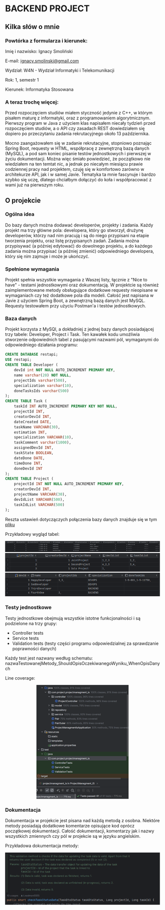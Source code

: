 # BACKEND PROJECT

## Kilka słów o mnie

### Powtórka z formularza i kierunek:
Imię i nazwisko: Ignacy Smoliński

E-mail: ignacy.smolinski@gmail.com

Wydział: W4N - Wydział Informatyki i Telekomunikacji

Rok: 1, semestr 1

Kierunek: Informatyka Stosowana

### A teraz trochę więcej:
Przed rozpoczęciem studiów miałem styczność jedynie z C++, w którym pisałem maturę z informatyki, oraz z programowaniem algorytmicznym. Pierwszy program w Java z użyciem klas napisałem niecały tydzień przed rozpoczęciem studiów, a o API czy zasadach REST dowiedziałem się dopiero po przeczytaniu zadania rekrutacyjnego około 13 października.

Mocno zaangażowałem się w zadanie rekrutacyjne, stopniowo poznając Spring Boot, requesty w HTML, współpracę z zewnętrzną bazą danych (MySQL), a pod sam koniec pisanie testów jednostkowych i pierwszej w życiu dokumentacji. Można więc śmiało powiedzieć, że początkowo nie wiedziałem na ten temtat nic, a jednak po niecałym miesiącu prawie codziennej pracy nad projektem, czuję się w komfortowo zarówno w architekurze API, jak i w samej Javie. Tematyka ta mnie fascynuje i bardzo szybko się uczę, dlatego chciałbym dołączyć do koła i współpracować z wami już na pierwszym roku.

## O projekcie

### Ogólna idea

Do bazy danych można dodawać developerów, projekty i zadania. Każdy projekt ma trzy główne pola: developera, który go stworzył, drużynę developerów, którzy nad nim pracują i są do niego przypisani na etapie tworzenia projektu, oraz listę przypisanych zadań. Zadania można przypisywać (a później edytować) do dowolnego projektu, a do każdego zadania można przypisać (a później zmienić) odpowiedniego developera, który się nim zajmuje i może je ukończyć.

### Spełnione wymagania

Projekt spełnia wszystkie wymagania z Waszej listy, łącznie z "Nice to have" - testami jednostkowymi oraz dokumentacją. W projektcie są również zaimplementowane metody obsługujące dodatkowe requesty nieopisane w wymaganiach czy też dodatkowe pola dla modeli. Całość jest napisana w Javie z użyciem Spring Boot, a zewnętrzną bazą danych jest MySQL. Requesty testowałem przy użyciu Postman'a i testów jednostkowych. 

### Baza danych

Projekt korzysta z MySQl, a dokładniej z jednej bazy danych posiadającej trzy tabele: Developer, Project i Task. Ten kawałek kodu umożliwia stworzenie odpowiednich tabel z pasującymi nazwami pól, wymaganymi do odpowiedniego działania programu:
```SQL
CREATE DATABASE restapi;
USE restapi;
CREATE TABLE Developer (
    devId int NOT NULL AUTO_INCREMENT PRIMARY KEY,
    name varchar(20) NOT NULL,
    projectIds varchar(500),
    specialization varchar(10),
    doneTasksIds varchar(500)
);
CREATE TABLE Task (
    taskId INT AUTO_INCREMENT PRIMARY KEY NOT NULL,
    projectId INT,
    creatorDevId INT,
    dateCreated DATE,
    taskName VARCHAR(30),
    estimation INT,
    specialization VARCHAR(10),
    taskComment varchar(1000),
    assignedDevId INT,
    taskState BOOLEAN,
    dateDone DATE,
    timeDone INT,
    doneDevId INT
);
CREATE TABLE Project (
    projectId INT NOT NULL AUTO_INCREMENT PRIMARY KEY,
    creatorDevId INT,
    projectName VARCHAR(30),
    devIdList VARCHAR(500),
    taskIdList VARCHAR(500)
);
```
Reszta ustawień dotyczączych połączenia bazy danych znajduje się w tym [pliku](https://github.com/Leadman5555/MainVersion/blob/main/MainVersion/ProjectManagment_IS/src/main/resources/application.properties)

Przykładowy wygląd tabel:
<div align="center">
<img src="./assets/tasksTable.png">
<img src="./assets/projectTable.png">
<img src="./assets/developerTable.png">
</div>

### Testy jednostkowe
Testy jednostkowe obejmują wszystkie istotne funkcjonalności i są podzielone na trzy grupy:
- Controller tests
- Service tests 
- Validation tests (testy części programu odpowiedzialnej za sprawdzanie poprawności danych)

Każdy test jest nazwany według schematu: nazwaTestowanejMetody_ShouldOpisOczekiwanegoWyniku_WhenOpisDanych

Line coverage:
<div align="center">
<img src="./assets/coverageResized.png">
</div>

### Dokumentacja
Dokumentacja w projekcie jest pisana nad każdą metodą z osobna. Niektóre metody posiadają dodatkowe komentarze opisujące kod oprócz początkowej dokumentacji. Całość dokumentacji, komentarzy jak i nazwy wszystkich zmiennych czy pól w projekcie są w języku angielskim.

Przykładowa dokumentacja metody: 
<div align="center">
<img src="./assets/doc.png">
</div>


    
    
    
    
